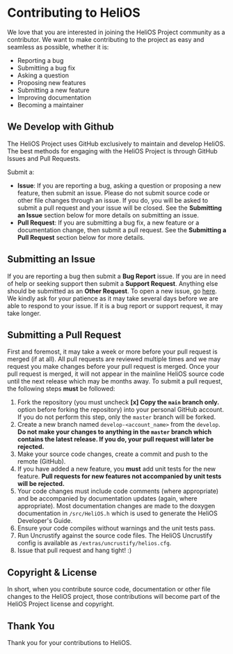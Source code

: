 # Contributing to HeliOS
We love that you are interested in joining the HeliOS Project community as a contributor. We want to make contributing to the project as easy and seamless as possible, whether it is:

- Reporting a bug
- Submitting a bug fix
- Asking a question
- Proposing new features
- Submitting a new feature
- Improving documentation
- Becoming a maintainer

## We Develop with Github
The HeliOS Project uses GitHub exclusively to maintain and develop HeliOS. The best methods for engaging with the HeliOS Project is through GitHub Issues and Pull Requests.

Submit a:
- **Issue**: If you are reporting a bug, asking a question or proposing a new feature, then submit an issue. Please do not submit source code or other file changes through an issue. If you do, you will be asked to submit a pull request and your issue will be closed. See the **Submitting an Issue** section below for more details on submitting an issue.
- **Pull Request**: If you are submitting a bug fix, a new feature or a documentation change, then submit a pull request. See the **Submitting a Pull Request** section below for more details.

## Submitting an Issue

If you are reporting a bug then submit a **Bug Report** issue. If you are in need of help or seeking support then submit a **Support Request**. Anything else should be submitted as an **Other Request**. To open a new issue, go [here](https://github.com/heliosproj/HeliOS/issues). We kindly ask for your patience as it may take several days before we are able to respond to your issue. If it is a bug report or support request, it may take longer.

## Submitting a Pull Request

First and foremost, it may take a week or more before your pull request is merged (if at all). All pull requests are reviewed multiple times and we may request you make changes before your pull request is merged. Once your pull request is merged, it will not appear in the mainline HeliOS source code until the next release which may be months away. To submit a pull request, the following steps **must** be followed:

1. Fork the repository (you must uncheck **[x] Copy the ``main`` branch only.** option before forking the repository) into your personal GitHub account. If you do not perform this step, only the ``master`` branch will be forked.
2. Create a new branch named ``develop-<account_name>`` from the ``develop``. **Do not make your changes to anything in the ``master`` branch which contains the latest release. If you do, your pull request will later be rejected.**
3. Make your source code changes, create a commit and push to the remote (GitHub). 
4. If you have added a new feature, you **must** add unit tests for the new feature. **Pull requests for new features not accompanied by unit tests will be rejected.**
5. Your code changes must include code comments (where appropriate) and be accompanied by documentation updates (again, where appropriate). Most documentation changes are made to the doxygen documentation in ``/src/HeliOS.h`` which is used to generate the HeliOS Developer's Guide.
6. Ensure your code compiles without warnings and the unit tests pass.
5. Run Uncrustify against the source code files. The HeliOS Uncrustify config is available as ``/extras/uncrustify/helios.cfg``.
8. Issue that pull request and hang tight! :)

## Copyright & License
In short, when you contribute source code, documentation or other file changes to the HeliOS project, those contributions will become part of the HeliOS Project license and copyright.

## Thank You
Thank you for your contributions to HeliOS.